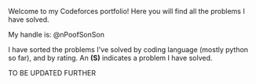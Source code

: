 Welcome to my Codeforces portfolio! Here you will find all the problems I have solved.

My handle is: @nPoofSonSon

I have sorted the problems I've solved by coding language (mostly python so far), and by rating. An **(S)** indicates a problem I have solved.

TO BE UPDATED FURTHER
